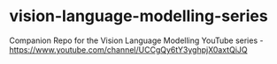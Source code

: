 # vision-language-modelling-series
Companion Repo for the Vision Language Modelling YouTube series - https://www.youtube.com/channel/UCCgQy6tY3yghpjX0axtQiJQ
